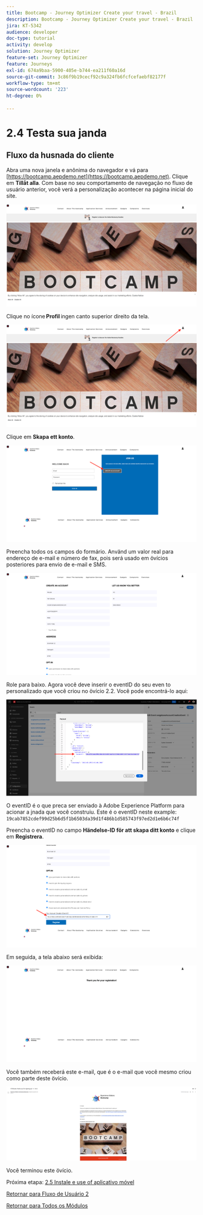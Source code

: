 ```yaml
---
title: Bootcamp - Journey Optimizer Create your travel - Brazil
description: Bootcamp - Journey Optimizer Create your travel - Brazil
jira: KT-5342
audience: developer
doc-type: tutorial
activity: develop
solution: Journey Optimizer
feature-set: Journey Optimizer
feature: Journeys
exl-id: 674a9baa-5900-405e-b744-ea211f60a16d
source-git-commit: 3c86f9b19cecf92c9a324fb6fcfcefaebf82177f
workflow-type: tm+mt
source-wordcount: '223'
ht-degree: 0%

---
```


# 2.4 Testa sua janda

## Fluxo da husnada do cliente

Abra uma nova janela e anônima do navegador e vá para [https://bootcamp.aepdemo.net](https://bootcamp.aepdemo.net). Clique em **Tillåt alla**. Com base no seu comportamento de navegação no fluxo de usuário anterior, você verá a personalização acontecer na página inicial do site.

![DSN](./images/web8a.png)

Clique no ícone **Profil** ingen canto superior direito da tela.

![Demo](./images/web8b.png)

Clique em **Skapa ett konto**.

![Demo](./images/pv5.png)

Preencha todos os campos do formário. Använd um valor real para endereço de e-mail e número de fax, pois será usado em övícios posteriores para envio de e-mail e SMS.

![Demo](./images/pv7a.png)

Role para baixo. Agora você deve inserir o eventID do seu even to personalizado que você criou no övício 2.2. Você pode encontrá-lo aqui:

![ACOP](./images/payloadeventID.png)

O eventID é o que preca ser enviado à Adobe Experience Platform para acionar a jnada que você construiu. Este é o eventID neste example:
`19cab7852cdef99d25b6d5f1b6503da39d1f486b1d585743f97ed2d1e6b6c74f`

Preencha o eventID no campo **Händelse-ID för att skapa ditt konto** e clique em **Registrera**.

![Demo](./images/pv8a.png)

Em seguida, a tela abaixo será exibida:

![Demo](./images/pv9.png)

Você também receberá este e-mail, que é o e-mail que você mesmo criou como parte deste övício.

![Demo](./images/pv10a.png)

Você terminou este övício.

Próxima etapa: [2.5 Instale e use of aplicativo móvel](./ex5.md)

[Retornar para Fluxo de Usuário 2](./uc2.md)

[Retornar para Todos os Módulos](../../overview.md)

